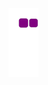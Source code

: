 ![snake gif](https://github.com/SusanGithaiga/SusanGithaiga/blob/output/github-contribution-grid-snake.gif)
